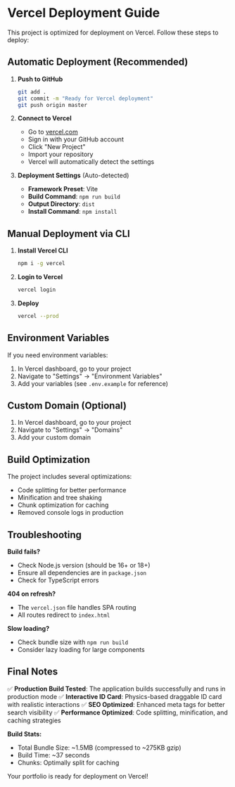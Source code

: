 # Vercel Deployment Guide

This project is optimized for deployment on Vercel. Follow these steps to deploy:

## Automatic Deployment (Recommended)

1. **Push to GitHub**
   ```bash
   git add .
   git commit -m "Ready for Vercel deployment"
   git push origin master
   ```

2. **Connect to Vercel**
   - Go to [vercel.com](https://vercel.com)
   - Sign in with your GitHub account
   - Click "New Project"
   - Import your repository
   - Vercel will automatically detect the settings

3. **Deployment Settings** (Auto-detected)
   - **Framework Preset**: Vite
   - **Build Command**: `npm run build`
   - **Output Directory**: `dist`
   - **Install Command**: `npm install`

## Manual Deployment via CLI

1. **Install Vercel CLI**
   ```bash
   npm i -g vercel
   ```

2. **Login to Vercel**
   ```bash
   vercel login
   ```

3. **Deploy**
   ```bash
   vercel --prod
   ```

## Environment Variables

If you need environment variables:

1. In Vercel dashboard, go to your project
2. Navigate to "Settings" → "Environment Variables"
3. Add your variables (see `.env.example` for reference)

## Custom Domain (Optional)

1. In Vercel dashboard, go to your project
2. Navigate to "Settings" → "Domains"
3. Add your custom domain

## Build Optimization

The project includes several optimizations:
- Code splitting for better performance
- Minification and tree shaking
- Chunk optimization for caching
- Removed console logs in production

## Troubleshooting

**Build fails?**
- Check Node.js version (should be 16+ or 18+)
- Ensure all dependencies are in `package.json`
- Check for TypeScript errors

**404 on refresh?**
- The `vercel.json` file handles SPA routing
- All routes redirect to `index.html`

**Slow loading?**
- Check bundle size with `npm run build`
- Consider lazy loading for large components

## Final Notes

✅ **Production Build Tested**: The application builds successfully and runs in production mode
✅ **Interactive ID Card**: Physics-based draggable ID card with realistic interactions
✅ **SEO Optimized**: Enhanced meta tags for better search visibility
✅ **Performance Optimized**: Code splitting, minification, and caching strategies

**Build Stats:**
- Total Bundle Size: ~1.5MB (compressed to ~275KB gzip)
- Build Time: ~37 seconds
- Chunks: Optimally split for caching

Your portfolio is ready for deployment on Vercel!
